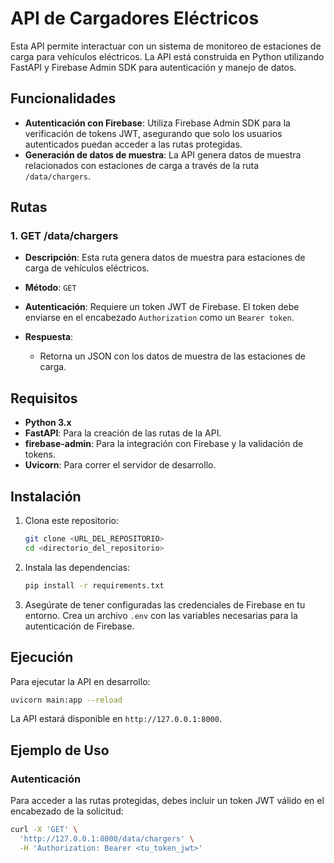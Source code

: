 # API de Cargadores Eléctricos

Esta API permite interactuar con un sistema de monitoreo de estaciones de carga para vehículos eléctricos. La API está construida en Python utilizando FastAPI y Firebase Admin SDK para autenticación y manejo de datos.

## Funcionalidades

* **Autenticación con Firebase**: Utiliza Firebase Admin SDK para la verificación de tokens JWT, asegurando que solo los usuarios autenticados puedan acceder a las rutas protegidas.
* **Generación de datos de muestra**: La API genera datos de muestra relacionados con estaciones de carga a través de la ruta `/data/chargers`.

## Rutas

### 1. **GET /data/chargers**

* **Descripción**: Esta ruta genera datos de muestra para estaciones de carga de vehículos eléctricos.
* **Método**: `GET`
* **Autenticación**: Requiere un token JWT de Firebase. El token debe enviarse en el encabezado `Authorization` como un `Bearer token`.
* **Respuesta**:

  * Retorna un JSON con los datos de muestra de las estaciones de carga.

## Requisitos

* **Python 3.x**
* **FastAPI**: Para la creación de las rutas de la API.
* **firebase-admin**: Para la integración con Firebase y la validación de tokens.
* **Uvicorn**: Para correr el servidor de desarrollo.

## Instalación

1. Clona este repositorio:

   ```bash
   git clone <URL_DEL_REPOSITORIO>
   cd <directorio_del_repositorio>
   ```

2. Instala las dependencias:

   ```bash
   pip install -r requirements.txt
   ```

3. Asegúrate de tener configuradas las credenciales de Firebase en tu entorno. Crea un archivo `.env` con las variables necesarias para la autenticación de Firebase.

## Ejecución

Para ejecutar la API en desarrollo:

```bash
uvicorn main:app --reload
```

La API estará disponible en `http://127.0.0.1:8000`.

## Ejemplo de Uso

### Autenticación

Para acceder a las rutas protegidas, debes incluir un token JWT válido en el encabezado de la solicitud:

```bash
curl -X 'GET' \
  'http://127.0.0.1:8000/data/chargers' \
  -H 'Authorization: Bearer <tu_token_jwt>'
```
